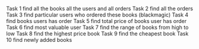 Task 1 find all the books all the users and all orders
Task 2 find all the orders
Task 3 find particular users who ordered these books (blackmagic)
Task 4 find books users has order
Task 5 find total price of books user has order
Task 6 find most valuable user
Task 7 find the range of books from high to low
Task 8 find the highest price book
Task 9 find the cheapest book
Task 10 find newly added books
